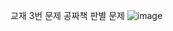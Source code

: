 교재 3번 문제
공짜책 판별 문제
![image](https://github.com/user-attachments/assets/29cc8aab-41a0-4487-88db-fff0b6da0ae1)
